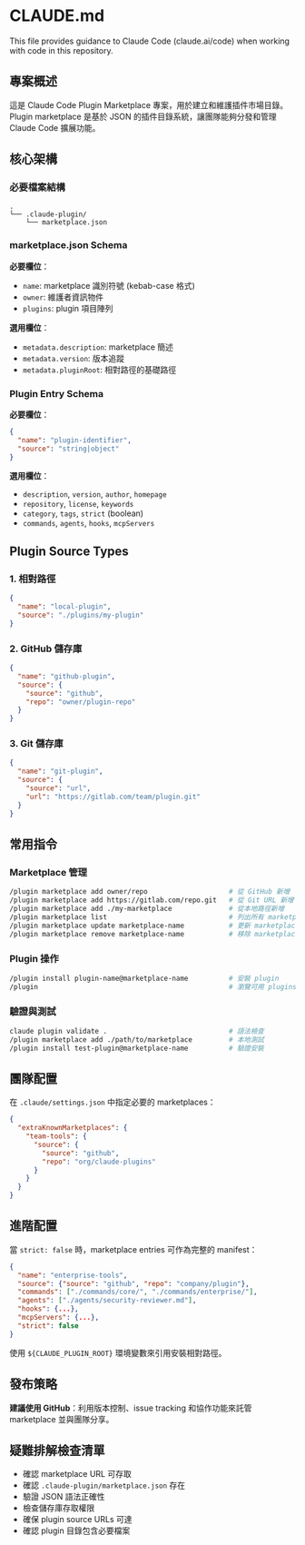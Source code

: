 # CLAUDE.md

This file provides guidance to Claude Code (claude.ai/code) when working with code in this repository.

## 專案概述

這是 Claude Code Plugin Marketplace 專案，用於建立和維護插件市場目錄。Plugin marketplace 是基於 JSON 的插件目錄系統，讓團隊能夠分發和管理 Claude Code 擴展功能。

## 核心架構

### 必要檔案結構

```
.
└── .claude-plugin/
    └── marketplace.json
```

### marketplace.json Schema

**必要欄位**：
- `name`: marketplace 識別符號 (kebab-case 格式)
- `owner`: 維護者資訊物件
- `plugins`: plugin 項目陣列

**選用欄位**：
- `metadata.description`: marketplace 簡述
- `metadata.version`: 版本追蹤
- `metadata.pluginRoot`: 相對路徑的基礎路徑

### Plugin Entry Schema

**必要欄位**：
```json
{
  "name": "plugin-identifier",
  "source": "string|object"
}
```

**選用欄位**：
- `description`, `version`, `author`, `homepage`
- `repository`, `license`, `keywords`
- `category`, `tags`, `strict` (boolean)
- `commands`, `agents`, `hooks`, `mcpServers`

## Plugin Source Types

### 1. 相對路徑
```json
{
  "name": "local-plugin",
  "source": "./plugins/my-plugin"
}
```

### 2. GitHub 儲存庫
```json
{
  "name": "github-plugin",
  "source": {
    "source": "github",
    "repo": "owner/plugin-repo"
  }
}
```

### 3. Git 儲存庫
```json
{
  "name": "git-plugin",
  "source": {
    "source": "url",
    "url": "https://gitlab.com/team/plugin.git"
  }
}
```

## 常用指令

### Marketplace 管理
```bash
/plugin marketplace add owner/repo                    # 從 GitHub 新增
/plugin marketplace add https://gitlab.com/repo.git   # 從 Git URL 新增
/plugin marketplace add ./my-marketplace              # 從本地路徑新增
/plugin marketplace list                              # 列出所有 marketplace
/plugin marketplace update marketplace-name           # 更新 marketplace
/plugin marketplace remove marketplace-name           # 移除 marketplace
```

### Plugin 操作
```bash
/plugin install plugin-name@marketplace-name          # 安裝 plugin
/plugin                                               # 瀏覽可用 plugins
```

### 驗證與測試
```bash
claude plugin validate .                              # 語法檢查
/plugin marketplace add ./path/to/marketplace         # 本地測試
/plugin install test-plugin@marketplace-name          # 驗證安裝
```

## 團隊配置

在 `.claude/settings.json` 中指定必要的 marketplaces：

```json
{
  "extraKnownMarketplaces": {
    "team-tools": {
      "source": {
        "source": "github",
        "repo": "org/claude-plugins"
      }
    }
  }
}
```

## 進階配置

當 `strict: false` 時，marketplace entries 可作為完整的 manifest：

```json
{
  "name": "enterprise-tools",
  "source": {"source": "github", "repo": "company/plugin"},
  "commands": ["./commands/core/", "./commands/enterprise/"],
  "agents": ["./agents/security-reviewer.md"],
  "hooks": {...},
  "mcpServers": {...},
  "strict": false
}
```

使用 `${CLAUDE_PLUGIN_ROOT}` 環境變數來引用安裝相對路徑。

## 發布策略

**建議使用 GitHub**：利用版本控制、issue tracking 和協作功能來託管 marketplace 並與團隊分享。

## 疑難排解檢查清單

- 確認 marketplace URL 可存取
- 確認 `.claude-plugin/marketplace.json` 存在
- 驗證 JSON 語法正確性
- 檢查儲存庫存取權限
- 確保 plugin source URLs 可達
- 確認 plugin 目錄包含必要檔案
